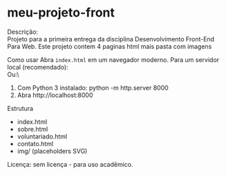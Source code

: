 # meu-projeto-front
Descrição:\
Projeto para a primeira entrega da disciplina Desenvolvimento Front-End Para Web.  Este projeto contem 4 paginas html mais pasta com imagens

Como usar
Abra `index.html` em um navegador moderno. Para um servidor local (recomendado):\
Ou:\
1. Com Python 3 instalado:
   python -m http.server 8000
2. Abra http://localhost:8000

Estrutura
 - index.html
 - sobre.html
 - voluntariado.html
 - contato.html
 - img/ (placeholders SVG)

Licença: sem licença - para uso acadêmico.